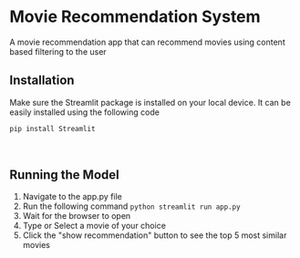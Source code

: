 # Movie Recommendation System

A movie recommendation app that can recommend movies using content based filtering to the user
<br/>

## Installation
Make sure the Streamlit package is installed on your local device. It can be easily installed using the following code
```python
pip install Streamlit
```
<br/>

## Running the Model
1) Navigate to the app.py file
2) Run the following command ```python streamlit run app.py```
4) Wait for the browser to open
5) Type or Select a movie of your choice
6) Click the "show recommendation" button to see the top 5 most similar movies
